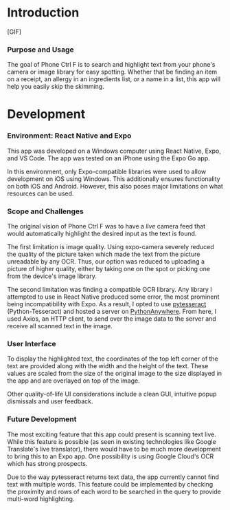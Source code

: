 # Introduction

[GIF]

### Purpose and Usage
The goal of Phone Ctrl F is to search and highlight text from your phone's camera or image library for easy spotting. Whether that be finding an item on a receipt, an allergy in an ingredients list, or a name in a list, this app will help you easily skip the skimming.

# Development

### Environment: React Native and Expo
This app was developed on a Windows computer using React Native, Expo, and VS Code. The app was tested on an iPhone using the Expo Go app.

In this environment, only Expo-compatible libraries were used to allow development on iOS using Windows. This additionally ensures functionality on both iOS and Android. However, this also poses major limitations on what resources can be used.

### Scope and Challenges
The original vision of Phone Ctrl F was to have a *live* camera feed that would automatically highlight the desired input as the text is found.

The first limitation is image quality. Using expo-camera severely reduced the quality of the picture taken which made the text from the picture unreadable by any OCR. Thus, our option was reduced to uploading a picture of higher quality, either by taking one on the spot or picking one from the device's image library.

The second limitation was finding a compatible OCR library. Any library I attempted to use in React Native produced some error, the most prominent being incompatibility with Expo. As a result, I opted to use [pytesseract](https://pypi.org/project/pytesseract/) (Python-Tesseract) and hosted a server on [PythonAnywhere](https://www.pythonanywhere.com/). From here, I used Axios, an HTTP client, to send over the image data to the server and receive all scanned text in the image.

### User Interface


To display the highlighted text, the coordinates of the top left corner of the text are provided along with the width and the height of the text. These values are scaled from the size of the original image to the size displayed in the app and are overlayed on top of the image.

Other quality-of-life UI considerations include a clean GUI, intuitive popup dismissals and user feedback. 

### Future Development  

The most exciting feature that this app could present is scanning text live. While this feature is possible (as seen in existing technologies like Google Translate's live translator), there would have to be much more development to bring this to an Expo app. One possibility is using Google Cloud's OCR which has strong prospects.

Due to the way pytesseract returns text data, the app currently cannot find text with multiple words. This feature could be implemented by checking the proximity and rows of each word to be searched in the query to provide multi-word highlighting.